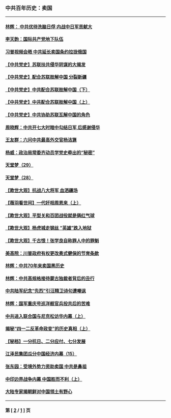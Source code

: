 ### 中共百年历史：卖国
---
#### [林辉： 中共优待洗脑日俘 内战中日军贡献大](../../pages/nf1176117/n13624644.md?06300430) 
#### [李天韵：国际共产党地下队伍](../../pages/nf1176117/n13611808.md?06300430) 
#### [习普视频会晤 中共延长卖国条约拉拢俄国](../../pages/nf1176117/n13060971.md?06300430) 
#### [【中共党史】苏联扶共侵华阴谋的大揭发](../../pages/nf1176117/n13056050.md?06300430) 
#### [【中共党史】配合苏联肢解中国 分裂新疆](../../pages/nf1176117/n13040700.md?06300430) 
#### [【中共党史】中共配合苏联肢解中国（下）](../../pages/nf1176117/n13035660.md?06300430) 
#### [【中共党史】中共配合苏联肢解中国（上）](../../pages/nf1176117/n13030262.md?06300430) 
#### [【中共党史】中共协助苏联瓦解中国的角色](../../pages/nf1176117/n13018109.md?06300430) 
#### [周晓辉：中共开七大时暗中勾结日军 后感谢侵华](../../pages/nf1176117/n12921960.md?06300430) 
#### [王友群：六问中共最高外交官杨洁篪](../../pages/nf1176117/n12836495.md?06300430) 
#### [杨威：政治局常委齐动员学党史牵出的“秘密”](../../pages/nf1176117/n12764642.md?06300430) 
#### [天堂梦（29）](../../pages/nf1176117/n12408465.md?06300430) 
#### [天堂梦（28）](../../pages/nf1176117/n12408309.md?06300430) 
#### [【欺世大观】抗战八大将军 血洒疆场](../../pages/nf1176117/n12357044.md?06300430) 
#### [【薇羽看世间】一代奸相周恩来（上）](../../pages/nf1176117/n12401109.md?06300430) 
#### [【欺世大观】平型关和百团战役就是俩红气球](../../pages/nf1176117/n12359157.md?06300430) 
#### [【欺世大观】杨虎城走钢丝 “英雄”跌入地狱](../../pages/nf1176117/n12358840.md?06300430) 
#### [【欺世大观】千古恨！张学良自称罪人中的罪魁](../../pages/nf1176117/n12358629.md?06300430) 
#### [美高院：川普政府有权更改奥式健保的节育条款](../../pages/nf1176117/n12242171.md?06300430) 
#### [林辉：中共70年来卖国黑历史](../../pages/nf1176117/n11552181.md?06300430) 
#### [林辉：中共高规格接待蒙古独裁者背后的丑行](../../pages/nf1176117/n11225005.md?06300430) 
#### [中共陆军纪念“先烈”引汪精卫诗句遭嘲讽](../../pages/nf1176117/n11153345.md?06300430) 
#### [林辉：国军重庆号巡洋舰官兵投共后的苦难](../../pages/nf1176117/n10997801.md?06300430) 
#### [中共进入联合国与尼克松访华内幕（上）](../../pages/nf1176117/n10138788.md?06300430) 
#### [揭秘“四一二反革命政变”的历史真相（上）](../../pages/nf1176117/n9996650.md?06300430) 
#### [【秘档】一分抗日、二分应付、七分发展](../../pages/nf1176117/n9331484.md?06300430) 
#### [江泽民集团瓜分中国经济内幕（15）](../../pages/nf1176117/n9268584.md?06300430) 
#### [张东园：受境外势力资助卖国 中共是鼻祖](../../pages/nf1176117/n9272480.md?06300430) 
#### [中印边界战争内幕 中国胜而不利（上）](../../pages/nf1176117/n9252458.md?06300430) 
#### [大陆专家揭朝鲜对中国领土有野心](../../pages/nf1176117/n9074056.md?06300430) 

---
#### 第 [ [2](./2.md?06300430) / [1](./1.md?06300430) ] 页

